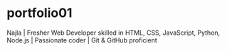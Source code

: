 # portfolio01
Najla | Fresher Web Developer skilled in HTML, CSS, JavaScript, Python, Node.js | Passionate coder | Git &amp; GitHub proficient
